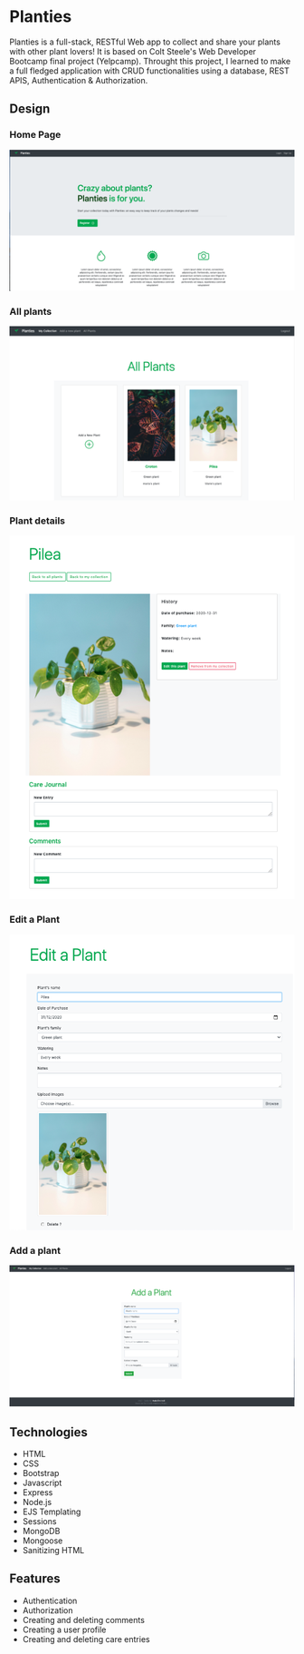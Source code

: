 # Planties
Planties is a full-stack, RESTful Web app to collect and share your plants with other plant lovers!
It is based on Colt Steele's Web Developer Bootcamp final project (Yelpcamp). Throught this project, I learned to make a full fledged application with CRUD functionalities using a database, REST APIS, Authentication & Authorization.

## Design

### Home Page
![Home Page](./public/home.png)

### All plants
![All Plants](./public/all-plants.png)

### Plant details
![Plant details](./public/one-plant.png)

### Edit a Plant
![Edit a Plant](./public/edit-plant.png)

### Add a plant
![Add a plant](./public/add-a-plant.png)

## Technologies
* HTML
* CSS
* Bootstrap
* Javascript
* Express
* Node.js
* EJS Templating
* Sessions
* MongoDB
* Mongoose
* Sanitizing HTML


## Features

* Authentication
* Authorization
* Creating and deleting comments
* Creating a user profile
* Creating and deleting care entries








